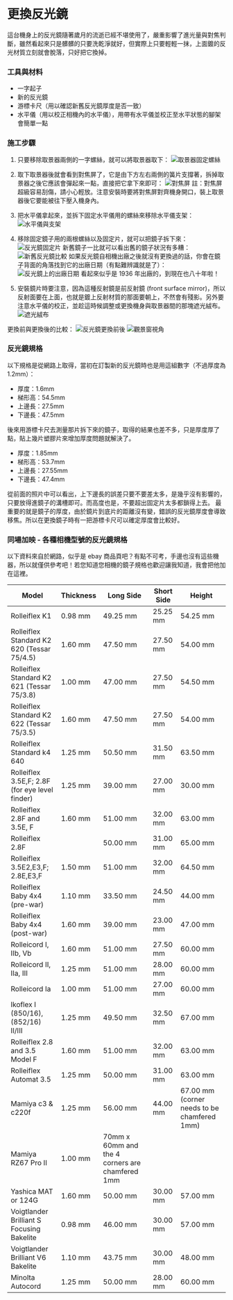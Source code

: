 # 更換反光鏡
這台機身上的反光鏡隨著歲月的流逝已經不堪使用了，嚴重影響了進光量與對焦判斷，雖然看起來只是髒髒的只要洗乾淨就好，但實際上只要輕輕一抹，上面鍍的反光材質立刻就會脫落，只好把它換掉。

### 工具與材料
* 一字起子
* 新的反光鏡
* 游標卡尺（用以確認新舊反光鏡厚度是否一致）
* 水平儀（用以校正相機內的水平儀），用帶有水平儀並校正至水平狀態的腳架會簡單一點

### 施工步驟
1. 只要移除取景器兩側的一字螺絲，就可以將取景器取下：
![取景器固定螺絲](../images/P1090469.JPG)
2. 取下取景器後就會看到對焦屏了，它是由下方左右兩側的簧片支撐著，拆掉取景器之後它應該會彈起來一點，直接把它拿下來即可：
![對焦屏](../images/P1090473.JPG)
註：對焦屏超級容易刮傷，請小心輕放。注意安裝時要將對焦屏對齊機身開口，裝上取景器後它要能被往下壓入機身內。

3. 把水平儀拿起來，並拆下固定水平儀用的螺絲來移除水平儀支架：
![水平儀與支架](../images/P1190576.JPG)

4. 移除固定鏡子用的兩根螺絲以及固定片，就可以把鏡子拆下來：
![反光鏡固定片](../images/P1190577.JPG)
新舊鏡子一比就可以看出舊的鏡子狀況有多糟：
![新舊反光鏡比較](../images/P1190587.JPG)
如果反光鏡自相機出廠之後就沒有更換過的話，你會在鏡子背面的角落找到它的出廠日期（有點難辨識就是了）：
![反光鏡上的出廠日期](../images/P1190592.JPG)
看起來似乎是 1936 年出廠的，到現在也八十年啦！

5. 安裝鏡片時要注意，因為這種反射鏡是前反射鏡 (front surface mirror)，所以反射面要在上面，也就是鍍上反射材質的那面要朝上，不然會有殘影。另外要注意水平儀的校正，並趁這時候調整或更換機身與取景器間的那塊遮光絨布。
![遮光絨布](../images/P1200599.JPG)

更換前與更換後的比較：
![反光鏡更換前後](../images/MirrorInstalled.JPG)
![觀景窗視角](../images/FocusScreen.JPG)

### 反光鏡規格
以下規格是從網路上取得，當初在訂製新的反光鏡時也是用這組數字（不過厚度為1.2mm）：
* 厚度：1.6mm
* 梯形高：54.5mm
* 上邊長：27.5mm
* 下邊長：47.5mm

後來用游標卡尺去測量那片拆下來的鏡子，取得的結果也差不多，只是厚度厚了點，貼上幾片塑膠片來增加厚度問題就解決了。
* 厚度：1.85mm
* 梯形高：53.7mm
* 上邊長：27.55mm
* 下邊長：47.4mm

從前面的照片中可以看出，上下邊長的誤差只要不要差太多，是幾乎沒有影響的，只要放得進鏡子的溝槽即可。而高度也是，不要超出固定片太多都鎖得上去。
最重要的就是鏡子的厚度，由於鏡片到底片的距離沒有變，錯誤的反光鏡厚度會導致移焦。所以在更換鏡子時有一把游標卡尺可以確定厚度會比較好。

### 同場加映 - 各種相機型號的反光鏡規格
以下資料來自於網路，似乎是 ebay 商品頁吧？有點不可考，手邊也沒有這些機器，所以就僅供參考吧！若您知道您相機的鏡子規格也歡迎讓我知道，我會把他加在這裡。

| Model                                          | Thickness | Long Side | Short Side |  Height  |
|------------------------------------------------|-----------|-----------|------------|----------|
| Rolleiflex K1                                  |  0.98 mm  |  49.25 mm |  25.25 mm  | 54.25 mm |
| Rolleiflex Standard K2 620 (Tessar 75/4.5)     |  1.60 mm  |  47.50 mm |  27.50 mm  | 54.00 mm |
| Rolleiflex Standard K2 621 (Tessar 75/3.8)     |  1.00 mm  |  47.00 mm |  27.50 mm  | 54.50 mm |
| Rolleiflex Standard K2 622 (Tessar 75/3.5)     |  1.60 mm  |  47.50 mm |  27.50 mm  | 54.00 mm |
| Rolleiflex Standard k4 640                     |  1.25 mm  |  50.50 mm |  31.50 mm  | 63.50 mm |
| Rolleiflex 3.5E,F; 2.8F (for eye level finder) |  1.25 mm  |  39.00 mm |  27.00 mm  | 30.00 mm |
| Rolleiflex 2.8F and 3.5E, F                    |  1.60 mm  |  51.00 mm |  32.00 mm  | 63.00 mm |
| Rolleiflex 2.8F                                |           |  50.00 mm |  31.00 mm  | 65.00 mm |
| Rolleiflex 3.5E2,E3,F; 2.8E,E3,F               |  1.50 mm  |  51.00 mm |  32.00 mm  | 64.50 mm |
| Rolleiflex Baby 4x4 (pre-war)                  |  1.10 mm  |  33.50 mm |  24.50 mm  | 44.00 mm |
| Rolleiflex Baby 4x4 (post-war)                 |  1.60 mm  |  39.00 mm |  23.00 mm  | 47.00 mm |
| Rolleicord I, IIb, Vb                          |  1.60 mm  |  51.00 mm |  27.50 mm  | 60.00 mm |
| Rolleicord II, IIa, III                        |  1.25 mm  |  51.00 mm |  28.00 mm  | 60.00 mm |
| Rolleicord Ia                                  |  1.00 mm  |  51.00 mm |  27.00 mm  | 60.00 mm |
| Ikoflex I (850/16), (852/16) II/III            |  1.25 mm  |  49.50 mm |  32.50 mm  | 67.00 mm |
| Rolleiflex 2.8 and 3.5 Model F                 |  1.60 mm  |  51.00 mm |  32.00 mm  | 63.00 mm |
| Rolleiflex Automat 3.5                         |  1.25 mm  |  50.00 mm |  31.00 mm  | 63.00 mm |
| Mamiya c3 & c220f                              |  1.25 mm  |  56.00 mm |  44.00 mm  | 67.00 mm (corner needs to be chamfered 1mm) |
| Mamiya RZ67 Pro II                             |  1.00 mm  |  70mm x 60mm and the 4 corners are chamfered 1mm |
| Yashica MAT or 124G                            |  1.60 mm  |  50.00 mm |  30.00 mm  | 57.00 mm |
| Voigtlander Brilliant S Focusing Bakelite      |  0.98 mm  |  46.00 mm |  30.00 mm  | 57.00 mm |
| Voigtlander Brilliant V6 Bakelite              |  1.10 mm  |  43.75 mm |  30.00 mm  | 48.00 mm |
| Minolta Autocord                               |  1.25 mm  |  50.00 mm |  28.00 mm  | 60.00 mm |
